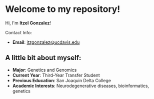 # Welcome to my repository! 
Hi, I'm **Itzel Gonzalez**! 

Contact Info:
- **Email**: itzgonzalez@ucdavis.edu

## A little bit about myself:
- **Major**: Genetics and Genomics
- **Current Year**: Third-Year Transfer Student
- **Previous Education**: San Joaquin Delta College
- **Academic Interests**: Neurodegenerative diseases, bioinformatics, genetics



